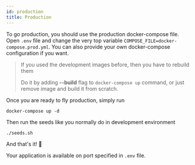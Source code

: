 ```yaml
---
id: production
title: Production
---
```


To go production, you should use the production docker-compose file. Open `.env` file and change the very top variable `COMPOSE_FILE=docker-compose.prod.yml`. You can also provide your own docker-compose configuration if you want.

> If you used the development images before, then you have to rebuild them
>
> Do it by adding **--build** flag to `docker-compose up` command, or just remove image and build it from scratch.

Once you are ready to fly production, simply run

```ssh
docker-compose up -d
```

Then run the seeds like you normally do in development environment

```bash
./seeds.sh
```

And that's it! 🎉

Your application is available on port specified in `.env` file.